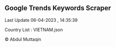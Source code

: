 

## Google Trends Keywords Scraper 
 
Last Update 06-04-2023 , 14:35:39

Country List :
VIETNAM.json



© Abdul Muttaqin 
